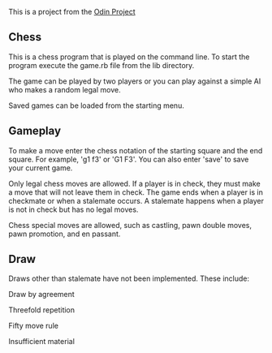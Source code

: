 This is a project from the [Odin Project](http://www.theodinproject.com/courses/ruby-programming/lessons/ruby-final-project?ref=lnav)

Chess
----

This is a chess program that is played on the command line. To start the program execute the game.rb file from the lib directory.

[](/screenshots/Menu_screenshot.png)

The game can be played by two players or you can play against a simple AI who makes a random legal move.

Saved games can be loaded from the starting menu.

[](/screenshots/start_screenshot.png)

Gameplay
----

To make a move enter the chess notation of the starting square and the end square. For example, 'g1 f3' or 'G1 F3'. You can also enter 'save' to save your current game.

[](/screenshots/move_screenshot.png)

Only legal chess moves are allowed. If a player is in check, they must make a move that will not leave them in check. The game ends when a player is in checkmate or when a stalemate occurs. A stalemate happens when a player is not in check but has no legal moves.

Chess special moves are allowed, such as castling, pawn double moves, pawn promotion, and en passant.

Draw
----

Draws other than stalemate have not been implemented. These include:

Draw by agreement

Threefold repetition

Fifty move rule

Insufficient material
